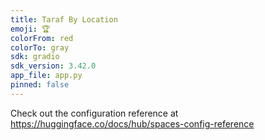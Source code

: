```yaml
---
title: Taraf By Location
emoji: 🏆
colorFrom: red
colorTo: gray
sdk: gradio
sdk_version: 3.42.0
app_file: app.py
pinned: false
---
```


Check out the configuration reference at https://huggingface.co/docs/hub/spaces-config-reference
